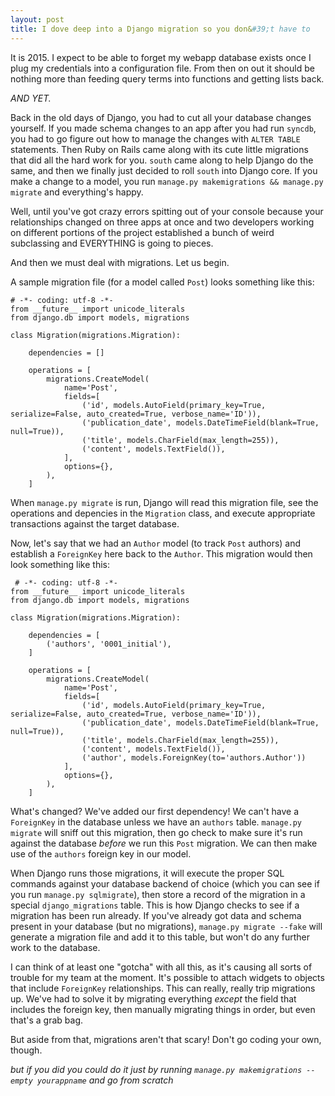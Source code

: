 ```yaml
---
layout: post
title: I dove deep into a Django migration so you don&#39;t have to
---
```


It is 2015. I expect to be able to forget my webapp database exists once I plug my credentials into a configuration file. From then on out it should be nothing more than feeding query terms into functions and getting lists back.

*AND YET.*

Back in the old days of Django, you had to cut all your database changes yourself. If you made schema changes to an app after you had run `syncdb`, you had to go figure out how to manage the changes with `ALTER TABLE` statements. Then Ruby on Rails came along with its cute little migrations that did all the hard work for you. `south` came along to help Django do the same, and then we finally just decided to roll `south` into Django core. If you make a change to a model, you run `manage.py makemigrations && manage.py migrate` and everything's happy. 

Well, until you've got crazy errors spitting out of your console because your relationships changed on three apps at once and two developers working on different portions of the project established a bunch of weird subclassing and EVERYTHING is going to pieces. 

And then we must deal with migrations. Let us begin.

A sample migration file (for a model called `Post`) looks something like this:

	# -*- coding: utf-8 -*-
	from __future__ import unicode_literals
	from django.db import models, migrations

	class Migration(migrations.Migration):

		dependencies = []

		operations = [
			migrations.CreateModel(
				name='Post',
				fields=[
					('id', models.AutoField(primary_key=True, serialize=False, auto_created=True, verbose_name='ID')),
					('publication_date', models.DateTimeField(blank=True, null=True)),
					('title', models.CharField(max_length=255)),
					('content', models.TextField()),
				],
				options={},
			),
		]

When `manage.py migrate` is run, Django will read this migration file, see the operations and depencies in the `Migration` class, and execute appropriate transactions against the target database. 

Now, let's say that we had an `Author` model (to track `Post` authors) and establish a `ForeignKey` here back to the `Author`. This migration would then look something like this:

	 # -*- coding: utf-8 -*-
	from __future__ import unicode_literals
	from django.db import models, migrations

	class Migration(migrations.Migration):

		dependencies = [
			('authors', '0001_initial'),
		]

		operations = [
			migrations.CreateModel(
				name='Post',
				fields=[
					('id', models.AutoField(primary_key=True, serialize=False, auto_created=True, verbose_name='ID')),
					('publication_date', models.DateTimeField(blank=True, null=True)),
					('title', models.CharField(max_length=255)),
					('content', models.TextField()),
					('author', models.ForeignKey(to='authors.Author'))
				],
				options={},
			),
		]

What's changed? We've added our first dependency! We can't have a `ForeignKey` in the database unless we have an `authors` table. `manage.py migrate` will sniff out this migration, then go check to make sure it's run against the database _before_ we run this `Post` migration. We can then make use of the `authors` foreign key in our model. 

When Django runs those migrations, it will execute the proper SQL commands against your database backend of choice (which you can see if you run `manage.py sqlmigrate`), then store a record of the migration in a special `django_migrations` table. This is how Django checks to see if a migration has been run already. If you've already got data and schema present in your database (but no migrations), `manage.py migrate --fake` will generate a migration file and add it to this table, but won't do any further work to the database. 

I can think of at least one "gotcha" with all this, as it's causing all sorts of trouble for my team at the moment. It's possible to attach widgets to objects that include `ForeignKey` relationships. This can really, really trip migrations up. We've had to solve it by migrating everything _except_ the field that includes the foreign key, then manually migrating things in order, but even that's a grab bag. 

But aside from that, migrations aren't that scary! Don't go coding your own, though.

_but if you did you could do it just by running `manage.py makemigrations --empty yourappname` and go from scratch_